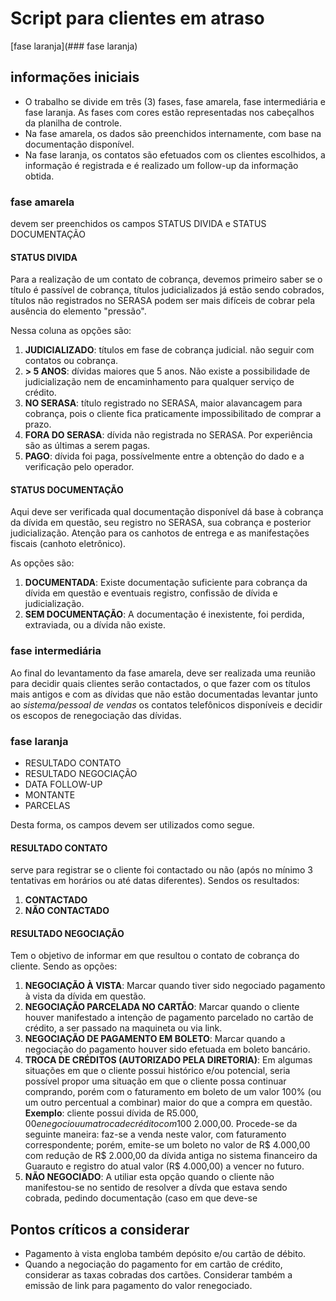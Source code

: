 # Script para clientes em atraso

[fase laranja](### fase laranja)

## informações iniciais
- O trabalho se divide em três (3) fases, fase amarela, fase intermediária e fase laranja. As fases com cores estão representadas nos cabeçalhos da planilha de controle.
- Na fase amarela, os dados são preenchidos internamente, com base na documentação disponível.
- Na fase laranja, os contatos são efetuados com os clientes escolhidos, a informação é registrada e é realizado um follow-up da informação obtida.

### fase amarela
devem ser preenchidos os campos STATUS DIVIDA e STATUS DOCUMENTAÇÃO

#### STATUS DIVIDA
Para a realização de um contato de cobrança, devemos primeiro saber se o título é passível de cobrança, títulos judicializados já estão sendo cobrados, títulos não registrados no SERASA podem ser mais difíceis de cobrar pela ausência do elemento "pressão".

Nessa coluna as opções são:
1. **JUDICIALIZADO**: títulos em fase de cobrança judicial. não seguir com contatos ou cobrança.
2. **> 5 ANOS**: dívidas maiores que 5 anos. Não existe a possibilidade de judicialização nem de encaminhamento para qualquer serviço de crédito.
3. **NO SERASA**: título registrado no SERASA, maior alavancagem para cobrança, pois o cliente fica praticamente impossibilitado de comprar a prazo.
4. **FORA DO SERASA**: dívida não registrada no SERASA. Por experiência são as últimas a serem pagas.
5. **PAGO**: dívida foi paga, possívelmente entre a obtenção do dado e a verificação pelo operador.

#### STATUS DOCUMENTAÇÃO
Aqui deve ser verificada qual documentação disponível dá base à cobrança da dívida em questão, seu registro no SERASA, sua cobrança e posterior judicialização. Atenção para os canhotos de entrega e as manifestações fiscais (canhoto eletrônico).

As opções são:
1. **DOCUMENTADA**: Existe documentação suficiente para cobrança da dívida em questão e eventuais registro, confissão de dívida e judicialização.
2. **SEM DOCUMENTAÇÃO**: A documentação é inexistente, foi perdida, extraviada, ou a dívida não existe.

### fase intermediária
Ao final do levantamento da fase amarela, deve ser realizada uma reunião para decidir quais clientes serão contactados, o que fazer com os títulos mais antigos e com as dívidas que não estão documentadas levantar junto ao *sistema/pessoal de vendas* os contatos telefônicos disponíveis e decidir os escopos de renegociação das dívidas. 

### fase laranja
- RESULTADO CONTATO	
- RESULTADO NEGOCIAÇÃO	
- DATA FOLLOW-UP	
- MONTANTE	
- PARCELAS

Desta forma, os campos devem ser utilizados como segue.

#### RESULTADO CONTATO
serve para registrar se o cliente foi contactado ou não (após no mínimo 3 tentativas em horários ou até datas diferentes). Sendos os resultados:
1. **CONTACTADO**
2. **NÃO CONTACTADO**

#### RESULTADO NEGOCIAÇÃO
Tem o objetivo de informar em que resultou o contato de cobrança do cliente. Sendo as opções:
1. **NEGOCIAÇÃO À VISTA**: Marcar quando tiver sido negociado pagamento à vista da dívida em questão.
2. **NEGOCIAÇÃO PARCELADA NO CARTÃO**: Marcar quando o cliente houver manifestado a intenção de pagamento parcelado no cartão de crédito, a ser passado na maquineta ou via link.
3. **NEGOCIAÇÃO DE PAGAMENTO EM BOLETO**: Marcar quando a negociação do pagamento houver sido efetuada em boleto bancário.
4. **TROCA DE CRÉDITOS (AUTORIZADO PELA DIRETORIA)**: Em algumas situações em que o cliente possui histórico e/ou potencial, seria possível propor uma situação em que o cliente possa continuar comprando, porém com o faturamento em boleto de um valor 100% (ou um outro percentual a combinar) maior do que a compra em questão. **Exemplo**: cliente possui dívida de R$5.000,00 e negociou uma troca de crédito com 100% de compesação por compra; desejando comprar no dia de hoje um valor de R$ 2.000,00. Procede-se da seguinte maneira: faz-se a venda neste valor, com faturamento correspondente; porém, emite-se um boleto no valor de R$ 4.000,00 com redução de R$ 2.000,00 da dívida antiga no sistema financeiro da Guarauto e registro do atual valor (R$ 4.000,00) a vencer no futuro.
5. **NÃO NEGOCIADO**: A utiliar esta opção quando o cliente não manifestou-se no sentido de resolver a dívda que estava sendo cobrada, pedindo documentação (caso em que deve-se 


## Pontos críticos a considerar
* Pagamento à vista engloba também depósito e/ou cartão de débito.
* Quando a negociação do pagamento for em cartão de crédito, considerar as taxas cobradas dos cartões. Considerar também a emissão de link para pagamento do valor renegociado.
